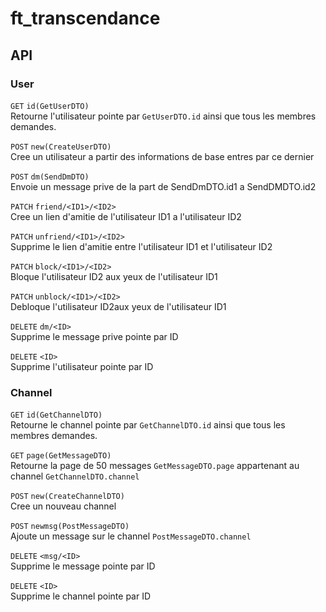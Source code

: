 # ft_transcendance 

## API

### User

`GET`  `id(GetUserDTO)`  
Retourne l'utilisateur pointe par `GetUserDTO.id` ainsi que tous les membres demandes.

`POST` `new(CreateUserDTO)`  
Cree un utilisateur a partir des informations de base entres par ce dernier

`POST` `dm(SendDmDTO)`  
Envoie un message prive de la part de SendDmDTO.id1 a SendDMDTO.id2

`PATCH` `friend/<ID1>/<ID2>`  
Cree un lien d'amitie de l'utilisateur ID1 a l'utilisateur ID2

`PATCH` `unfriend/<ID1>/<ID2>`  
Supprime le lien d'amitie entre l'utilisateur ID1 et l'utilisateur ID2

`PATCH` `block/<ID1>/<ID2>`  
Bloque l'utilisateur ID2 aux yeux de l'utilisateur ID1

`PATCH` `unblock/<ID1>/<ID2>`  
Debloque l'utilisateur ID2aux yeux de l'utilisateur ID1

`DELETE` `dm/<ID>`  
Supprime le message prive pointe par ID

`DELETE` `<ID>`  
Supprime l'utilisateur pointe par ID

### Channel

`GET` `id(GetChannelDTO)`  
Retourne le channel pointe par `GetChannelDTO.id` ainsi que tous les membres demandes.

`GET` `page(GetMessageDTO)`  
Retourne la page de 50 messages `GetMessageDTO.page` appartenant au channel `GetChannelDTO.channel`

`POST` `new(CreateChannelDTO)`  
Cree un nouveau channel

`POST` `newmsg(PostMessageDTO)`  
Ajoute un message sur le channel `PostMessageDTO.channel`

`DELETE` `<msg/<ID>`  
Supprime le message pointe par ID

`DELETE` `<ID>`  
Supprime le channel pointe par ID

